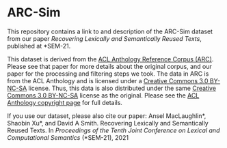 # ARC-Sim
This repository contains a link to and description of the ARC-Sim dataset from our paper _Recovering Lexically and Semantically Reused Texts_, published at *SEM-21.

This dataset is derived from the [ACL Anthology Reference Corpus (ARC)](https://www.aclweb.org/anthology/L08-1005/). Please see that paper for more details about the original corpus, and our paper for the processing and filtering steps we took. The data in ARC is from the ACL Anthology and is licensed under a [Creative Commons 3.0 BY-NC-SA](https://creativecommons.org/licenses/by-nc-sa/3.0/) license. Thus, this data is also distributed under the same [Creative Commons 3.0 BY-NC-SA](https://creativecommons.org/licenses/by-nc-sa/3.0/) license as the original. Please see the [ACL Anthology copyright page](https://www.aclweb.org/anthology/faq/copyright/) for full details.

If you use our dataset, please also cite our paper:
Ansel MacLaughlin*, Shaobin Xu*, and David A Smith. Recovering Lexically and Semantically Reused Texts. In _Proceedings of the Tenth Joint Conference on Lexical and Computational Semantics_ (\*SEM-21), 2021
